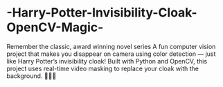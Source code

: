# -Harry-Potter-Invisibility-Cloak-OpenCV-Magic-
Remember the classic, award winning novel series
A fun computer vision project that makes you disappear on camera using color detection — just like Harry Potter’s invisibility cloak! Built with Python and OpenCV, this project uses real-time video masking to replace your cloak with the background. 🧙‍♂️✨
